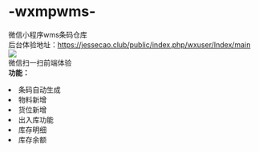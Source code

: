 # -wxmpwms-
微信小程序wms条码仓库</br>
后台体验地址：https://jessecao.club/public/index.php/wxuser/Index/main
</br>
<img src="https://odoo.jessecao.club/wp-content/uploads/2019/09/gh_994a359de946_258.jpg">
</br>
微信扫一扫前端体验
</br>
<strong>功能：</strong>
</br>
<li>条码自动生成</li>
<li>物料新增</li>
<li>货位新增</li>
<li>出入库功能</li>
<li>库存明细</li>
<li>库存余额</li>
